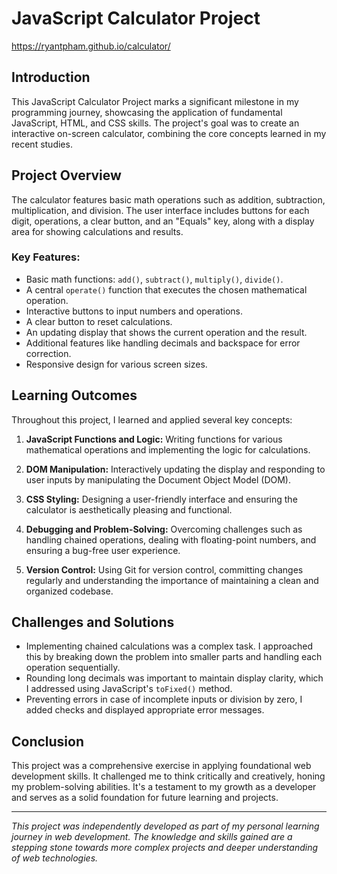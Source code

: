 # JavaScript Calculator Project
https://ryantpham.github.io/calculator/ 
## Introduction
This JavaScript Calculator Project marks a significant milestone in my programming journey, showcasing the application of fundamental JavaScript, HTML, and CSS skills. The project's goal was to create an interactive on-screen calculator, combining the core concepts learned in my recent studies.

## Project Overview
The calculator features basic math operations such as addition, subtraction, multiplication, and division. The user interface includes buttons for each digit, operations, a clear button, and an "Equals" key, along with a display area for showing calculations and results.

### Key Features:
- Basic math functions: `add()`, `subtract()`, `multiply()`, `divide()`.
- A central `operate()` function that executes the chosen mathematical operation.
- Interactive buttons to input numbers and operations.
- A clear button to reset calculations.
- An updating display that shows the current operation and the result.
- Additional features like handling decimals and backspace for error correction.
- Responsive design for various screen sizes.

## Learning Outcomes
Throughout this project, I learned and applied several key concepts:

1. **JavaScript Functions and Logic:** Writing functions for various mathematical operations and implementing the logic for calculations.

2. **DOM Manipulation:** Interactively updating the display and responding to user inputs by manipulating the Document Object Model (DOM).

3. **CSS Styling:** Designing a user-friendly interface and ensuring the calculator is aesthetically pleasing and functional.

4. **Debugging and Problem-Solving:** Overcoming challenges such as handling chained operations, dealing with floating-point numbers, and ensuring a bug-free user experience.

5. **Version Control:** Using Git for version control, committing changes regularly and understanding the importance of maintaining a clean and organized codebase.

## Challenges and Solutions
- Implementing chained calculations was a complex task. I approached this by breaking down the problem into smaller parts and handling each operation sequentially.
- Rounding long decimals was important to maintain display clarity, which I addressed using JavaScript's `toFixed()` method.
- Preventing errors in case of incomplete inputs or division by zero, I added checks and displayed appropriate error messages.

## Conclusion
This project was a comprehensive exercise in applying foundational web development skills. It challenged me to think critically and creatively, honing my problem-solving abilities. It's a testament to my growth as a developer and serves as a solid foundation for future learning and projects.

---

*This project was independently developed as part of my personal learning journey in web development. The knowledge and skills gained are a stepping stone towards more complex projects and deeper understanding of web technologies.*
